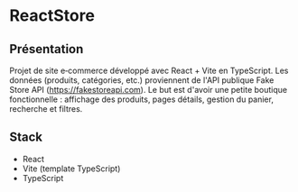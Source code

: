 # ReactStore

## Présentation
Projet de site e‑commerce développé avec React + Vite en TypeScript. Les données (produits, catégories, etc.) proviennent de l'API publique Fake Store API (https://fakestoreapi.com). Le but est d'avoir une petite boutique fonctionnelle : affichage des produits, pages détails, gestion du panier, recherche et filtres.

## Stack
- React
- Vite (template TypeScript)
- TypeScript
